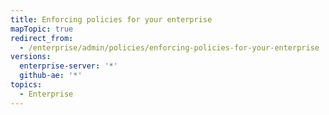 ```yaml
---
title: Enforcing policies for your enterprise
mapTopic: true
redirect_from:
  - /enterprise/admin/policies/enforcing-policies-for-your-enterprise
versions:
  enterprise-server: '*'
  github-ae: '*'
topics:
  - Enterprise
---
```


